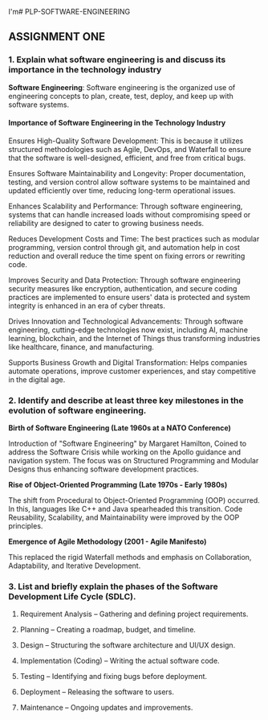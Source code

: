 I'm# PLP-SOFTWARE-ENGINEERING
## ASSIGNMENT ONE
### 1. Explain what software engineering is and discuss its importance in the technology industry

**Software Engineering**: Software engineering is the organized use of engineering concepts to plan, create, test, deploy, and keep up with software systems.

#### **Importance of Software Engineering in the Technology Industry**

Ensures High-Quality Software Development: This is because it utilizes structured methodologies such as Agile, DevOps, and Waterfall to ensure that the software is well-designed, efficient, and free from critical bugs.

Ensures Software Maintainability and Longevity: Proper documentation, testing, and version control allow software systems to be maintained and updated efficiently over time, reducing long-term operational issues.

Enhances Scalability and Performance: Through software engineering, systems that can handle increased loads without compromising speed or reliability are designed to cater to growing business needs.

Reduces Development Costs and Time: The best practices such as modular programming, version control through git, and automation help in cost reduction and overall reduce the time spent on fixing errors or rewriting code.

Improves Security and Data Protection: Through software engineering security measures like encryption, authentication, and secure coding practices are implemented to ensure users' data is protected and system integrity is enhanced in an era of cyber threats.

Drives Innovation and Technological Advancements: Through software engineering, cutting-edge technologies now exist, including AI, machine learning, blockchain, and the Internet of Things thus transforming industries like healthcare, finance, and manufacturing.

Supports Business Growth and Digital Transformation: Helps companies automate operations, improve customer experiences, and stay competitive in the digital age.

### 2. Identify and describe at least three key milestones in the evolution of software engineering.  

**Birth of Software Engineering (Late 1960s at a NATO Conference)**

Introduction of "Software Engineering" by Margaret Hamilton, Coined to address the Software Crisis while working on the Apollo guidance and navigation system. The focus was on Structured Programming and Modular Designs thus enhancing software development practices.

**Rise of Object-Oriented Programming (Late 1970s - Early 1980s)**

The shift from Procedural to Object-Oriented Programming (OOP) occurred. In this, languages like C++ and Java spearheaded this transition. Code Reusability, Scalability, and Maintainability were improved by the OOP principles.

**Emergence of Agile Methodology (2001 - Agile Manifesto)**

This replaced the rigid Waterfall methods and emphasis on Collaboration, Adaptability, and Iterative Development.

### 3. List and briefly explain the phases of the Software Development Life Cycle (SDLC).

1. Requirement Analysis – Gathering and defining project requirements.


2. Planning – Creating a roadmap, budget, and timeline.


3. Design – Structuring the software architecture and UI/UX design.


4. Implementation (Coding) – Writing the actual software code.


5. Testing – Identifying and fixing bugs before deployment.


6. Deployment – Releasing the software to users.


7. Maintenance – Ongoing updates and improvements.

